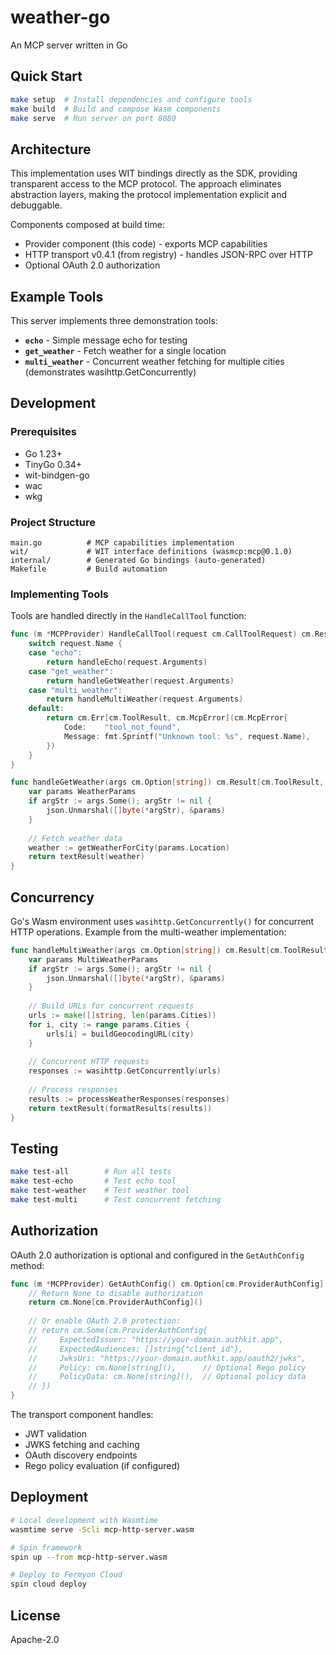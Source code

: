 # weather-go

An MCP server written in Go

## Quick Start

```bash
make setup  # Install dependencies and configure tools
make build  # Build and compose Wasm components
make serve  # Run server on port 8080
```

## Architecture

This implementation uses WIT bindings directly as the SDK, providing transparent access to the MCP protocol. The approach eliminates abstraction layers, making the protocol implementation explicit and debuggable.

Components composed at build time:
- Provider component (this code) - exports MCP capabilities
- HTTP transport v0.4.1 (from registry) - handles JSON-RPC over HTTP
- Optional OAuth 2.0 authorization

## Example Tools

This server implements three demonstration tools:

- **`echo`** - Simple message echo for testing
- **`get_weather`** - Fetch weather for a single location
- **`multi_weather`** - Concurrent weather fetching for multiple cities (demonstrates wasihttp.GetConcurrently)

## Development

### Prerequisites

- Go 1.23+
- TinyGo 0.34+
- wit-bindgen-go
- wac
- wkg

### Project Structure

```
main.go          # MCP capabilities implementation
wit/             # WIT interface definitions (wasmcp:mcp@0.1.0)
internal/        # Generated Go bindings (auto-generated)
Makefile         # Build automation
```

### Implementing Tools

Tools are handled directly in the `HandleCallTool` function:

```go
func (m *MCPProvider) HandleCallTool(request cm.CallToolRequest) cm.Result[cm.ToolResult, cm.McpError, cm.McpError] {
    switch request.Name {
    case "echo":
        return handleEcho(request.Arguments)
    case "get_weather":
        return handleGetWeather(request.Arguments)
    case "multi_weather":
        return handleMultiWeather(request.Arguments)
    default:
        return cm.Err[cm.ToolResult, cm.McpError](cm.McpError{
            Code:    "tool_not_found",
            Message: fmt.Sprintf("Unknown tool: %s", request.Name),
        })
    }
}

func handleGetWeather(args cm.Option[string]) cm.Result[cm.ToolResult, cm.McpError, cm.McpError] {
    var params WeatherParams
    if argStr := args.Some(); argStr != nil {
        json.Unmarshal([]byte(*argStr), &params)
    }
    
    // Fetch weather data
    weather := getWeatherForCity(params.Location)
    return textResult(weather)
}
```

## Concurrency

Go's Wasm environment uses `wasihttp.GetConcurrently()` for concurrent HTTP operations. Example from the multi-weather implementation:

```go
func handleMultiWeather(args cm.Option[string]) cm.Result[cm.ToolResult, cm.McpError, cm.McpError] {
    var params MultiWeatherParams
    if argStr := args.Some(); argStr != nil {
        json.Unmarshal([]byte(*argStr), &params)
    }
    
    // Build URLs for concurrent requests
    urls := make([]string, len(params.Cities))
    for i, city := range params.Cities {
        urls[i] = buildGeocodingURL(city)
    }
    
    // Concurrent HTTP requests
    responses := wasihttp.GetConcurrently(urls)
    
    // Process responses
    results := processWeatherResponses(responses)
    return textResult(formatResults(results))
}
```

## Testing

```bash
make test-all        # Run all tests
make test-echo       # Test echo tool
make test-weather    # Test weather tool
make test-multi      # Test concurrent fetching
```

## Authorization

OAuth 2.0 authorization is optional and configured in the `GetAuthConfig` method:

```go
func (m *MCPProvider) GetAuthConfig() cm.Option[cm.ProviderAuthConfig] {
    // Return None to disable authorization
    return cm.None[cm.ProviderAuthConfig]()
    
    // Or enable OAuth 2.0 protection:
    // return cm.Some(cm.ProviderAuthConfig{
    //     ExpectedIssuer: "https://your-domain.authkit.app",
    //     ExpectedAudiences: []string{"client_id"},
    //     JwksUri: "https://your-domain.authkit.app/oauth2/jwks",
    //     Policy: cm.None[string](),      // Optional Rego policy
    //     PolicyData: cm.None[string](),  // Optional policy data
    // })
}
```

The transport component handles:
- JWT validation
- JWKS fetching and caching
- OAuth discovery endpoints
- Rego policy evaluation (if configured)

## Deployment

```bash
# Local development with Wasmtime
wasmtime serve -Scli mcp-http-server.wasm

# Spin framework
spin up --from mcp-http-server.wasm

# Deploy to Fermyon Cloud
spin cloud deploy
```

## License

Apache-2.0
